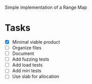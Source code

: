 Simple implementation of a Range Map

# Tasks

- [x] Minimal viable product
- [ ] Organize files
- [ ] Document
- [ ] Add fuzzing tests
- [ ] Add load tests
- [ ] Add miri tests
- [ ] Use slab for allocation
